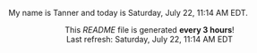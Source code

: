 My name is Tanner and today is Saturday, July 22, 11:14 AM EDT.

<p align="center">This <i>README</i> file is generated <b>every 3 hours</b>!</br>Last refresh: Saturday, July 22, 11:14 AM EDT<br /></p>
